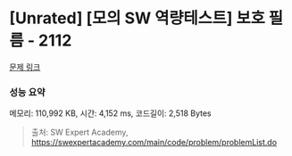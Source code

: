 # [Unrated] [모의 SW 역량테스트] 보호 필름 - 2112 

[문제 링크](https://swexpertacademy.com/main/code/problem/problemDetail.do?contestProbId=AV5V1SYKAaUDFAWu) 

### 성능 요약

메모리: 110,992 KB, 시간: 4,152 ms, 코드길이: 2,518 Bytes



> 출처: SW Expert Academy, https://swexpertacademy.com/main/code/problem/problemList.do
